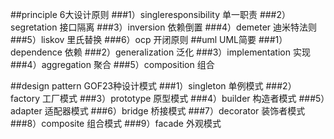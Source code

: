##principle 6大设计原则
  ###1）singleresponsibility 单一职责
  ###2）segretation 接口隔离
  ###3）inversion   依赖倒置
  ###4）demeter     迪米特法则
  ###5）liskov      里氏替换
  ###6）ocp         开闭原则
##uml   UML简要
  ###1）dependence       依赖
  ###2）generalization   泛化
  ###3）implementation   实现
  ###4）aggregation      聚合
  ###5）composition      组合
  
##design pattern   GOF23种设计模式
  ###1）singleton        单例模式
  ###2）factory          工厂模式
  ###3）prototype        原型模式
  ###4）builder          构造者模式
  ###5）adapter          适配器模式
  ###6）bridge           桥接模式
  ###7）decorator        装饰者模式
  ###8）composite        组合模式
  ###9）facade           外观模式